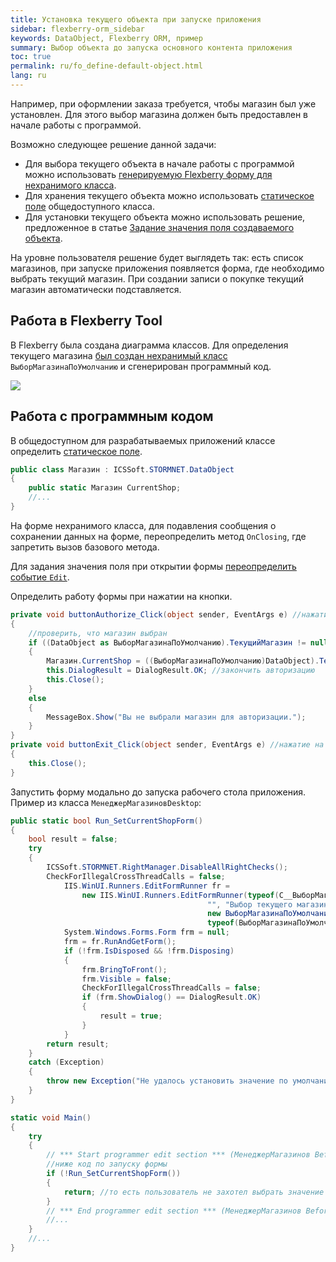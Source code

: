 ```yaml
---
title: Установка текущего объекта при запуске приложения
sidebar: flexberry-orm_sidebar
keywords: DataObject, Flexberry ORM, пример
summary: Выбор объекта до запуска основного контента приложения
toc: true
permalink: ru/fo_define-default-object.html
lang: ru
---
```


Например, при оформлении заказа требуется, чтобы магазин был уже установлен. Для этого выбор магазина должен быть предоставлен в начале работы с программой.

Возможно следующее решение данной задачи:

* Для выбора текущего объекта в начале работы с программой можно использовать [генерируемую Flexberry форму для нехранимого класса](fo_using-not-stored-classes.html).
* Для хранения текущего объекта можно использовать [статическое поле](http://msdn.microsoft.com/library/98f28cdx.aspx) общедоступного класса.
* Для установки текущего объекта можно использовать решение, предложенное в статье [Задание значения поля создаваемого объекта](fo_define-field-created.html). 

На уровне пользователя решение будет выглядеть так: есть список магазинов, при запуске приложения появляется форма, где необходимо выбрать текущий магазин. При создании записи о покупке текущий магазин автоматически подставляется.

## Работа в Flexberry Tool

В Flexberry была создана диаграмма классов. Для определения текущего магазина [был создан нехранимый класс](fo_using-not-stored-classes.html)  `ВыборМагазинаПоУмолчанию` и сгенерирован программный код.

![](/images/pages/products/flexberry-orm/data-object/class-diagram_shops.jpg)

## Работа с программным кодом

В общедоступном для разрабатываемых приложений классе определить [статическое поле](http://msdn.microsoft.com/library/98f28cdx.aspx).

```csharp
public class Магазин : ICSSoft.STORMNET.DataObject
{
	public static Магазин CurrentShop;
	//...
}
```

На форме нехранимого класса, для подавления сообщения о сохранении данных на форме, переопределить метод `OnClosing`, где запретить вызов базового метода.

Для задания значения поля при открытии формы [переопределить событие `Edit`](fo_define-field-created.html).

Определить работу формы при нажатии на кнопки.

```csharp
private void buttonAuthorize_Click(object sender, EventArgs e) //нажатие на кнопку "Авторизовать"
{
	//проверить, что магазин выбран
	if ((DataObject as ВыборМагазинаПоУмолчанию).ТекущийМагазин != null)
	{		
		Магазин.CurrentShop = ((ВыборМагазинаПоУмолчанию)DataObject).ТекущийМагазин; //сохранить текущий магазин
		this.DialogResult = DialogResult.OK; //закончить авторизацию
		this.Close();
	}
	else
	{
		MessageBox.Show("Вы не выбрали магазин для авторизации.");
	}
}
private void buttonExit_Click(object sender, EventArgs e) //нажатие на кнопку "Выйти"
{
	this.Close();
}
```

Запустить форму модально до запуска рабочего стола приложения. Пример из класса `МенеджерМагазиновDesktop`:

```csharp
public static bool Run_SetCurrentShopForm()
{
	bool result = false;
	try
	{
		ICSSoft.STORMNET.RightManager.DisableAllRightChecks();
		CheckForIllegalCrossThreadCalls = false;
			IIS.WinUI.Runners.EditFormRunner fr =
				new IIS.WinUI.Runners.EditFormRunner(typeof(C__ВыборМагазинаПоУмолчаниюE),
											"", "Выбор текущего магазина", "",
											new ВыборМагазинаПоУмолчанию(),
											typeof(ВыборМагазинаПоУмолчанию), false);
			System.Windows.Forms.Form frm = null;
			frm = fr.RunAndGetForm();
			if (!frm.IsDisposed && !frm.Disposing)
			{
				frm.BringToFront();
				frm.Visible = false;
				CheckForIllegalCrossThreadCalls = false;
				if (frm.ShowDialog() == DialogResult.OK)
				{
					result = true;
				}
			}
		return result;
	}
	catch (Exception)
	{
		throw new Exception("Не удалось установить значение по умолчанию.");
	}
}

static void Main()
{
	try
	{
		// *** Start programmer edit section *** (МенеджерМагазинов Before authorization)
		//ниже код по запуску формы
		if (!Run_SetCurrentShopForm())
		{
			return; //то есть пользователь не захотел выбрать значение по умолчанию, прекращаем работу
		}
		// *** End programmer edit section *** (МенеджерМагазинов Before authorization)
		//...
	}
	//...
}
```
